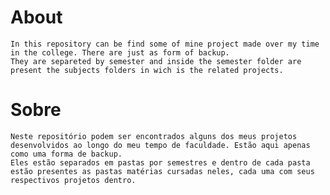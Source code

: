 # About

	In this repository can be find some of mine project made over my time in the college. There are just as form of backup.
	They are separeted by semester and inside the semester folder are present the subjects folders in wich is the related projects.

# Sobre 
	
	Neste repositório podem ser encontrados alguns dos meus projetos desenvolvidos ao longo do meu tempo de faculdade. Estão aqui apenas como uma forma de backup.
	Eles estão separados em pastas por semestres e dentro de cada pasta estão presentes as pastas matérias cursadas neles, cada uma com seus respectivos projetos dentro. 
